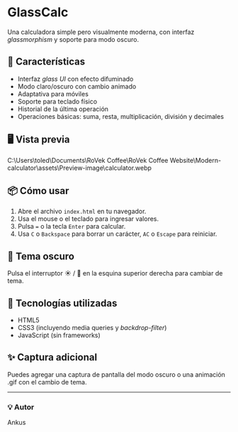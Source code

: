 # GlassCalc

Una calculadora simple pero visualmente moderna, con interfaz *glassmorphism* y soporte para modo oscuro.

## 🌟 Características

- Interfaz *glass UI* con efecto difuminado
- Modo claro/oscuro con cambio animado
- Adaptativa para móviles
- Soporte para teclado físico
- Historial de la última operación
- Operaciones básicas: suma, resta, multiplicación, división y decimales

## 🖥️ Vista previa

C:\Users\toled\Documents\RoVek Coffee\RoVek Coffee Website\Modern-calculator\assets\Preview-image\calculator.webp

## 📦 Cómo usar

1. Abre el archivo `index.html` en tu navegador.
2. Usa el mouse o el teclado para ingresar valores.
3. Pulsa `=` o la tecla `Enter` para calcular.
4. Usa `C` o `Backspace` para borrar un carácter, `AC` o `Escape` para reiniciar.

## 🎨 Tema oscuro

Pulsa el interruptor ☀️ / 🌙 en la esquina superior derecha para cambiar de tema.

## 🔧 Tecnologías utilizadas

- HTML5
- CSS3 (incluyendo media queries y *backdrop-filter*)
- JavaScript (sin frameworks)

## ✨ Captura adicional

Puedes agregar una captura de pantalla del modo oscuro o una animación .gif con el cambio de tema.

---

### 💡 Autor

Ankus

